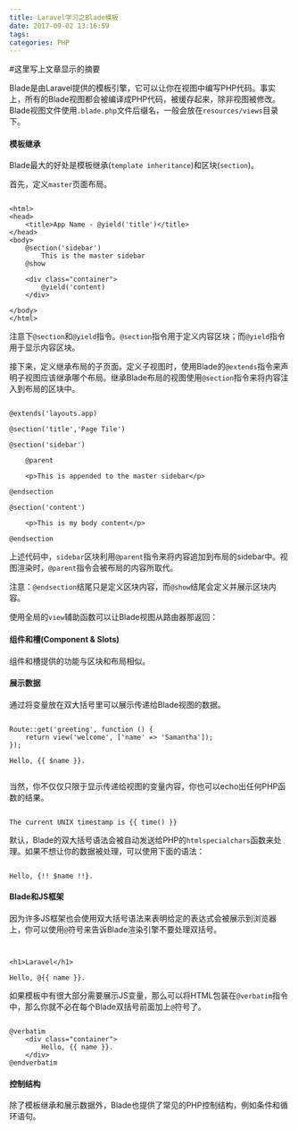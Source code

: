 ```yaml
---
title: Laravel学习之Blade模板
date: 2017-09-02 13:16:59
tags:
categories: PHP
---
```

#这里写上文章显示的摘要

<!-- more -->

Blade是由Laravel提供的模板引擎，它可以让你在视图中编写PHP代码。事实上，所有的Blade视图都会被编译成PHP代码，被缓存起来，除非视图被修改。Blade视图文件使用`.blade.php`文件后缀名，一般会放在`resources/views`目录下。

#### 模板继承

Blade最大的好处是模板继承(`template inheritance`)和区块(`section`)。

首先，定义`master`页面布局。

```

<html>
<head>
    <title>App Name - @yield('title')</title>
</head>
<body>
    @section('sidebar')
        This is the master sidebar
    @show

    <div class="container">
        @yield('content)
    </div>

</body>
</html>

```

注意下`@section`和`@yield`指令。`@section`指令用于定义内容区块；而`@yield`指令用于显示内容区块。

接下来，定义继承布局的子页面。定义子视图时，使用Blade的`@extends`指令来声明子视图应该继承哪个布局。继承Blade布局的视图使用`@section`指令来将内容注入到布局的区块中。

```

@extends('layouts.app)

@section('title','Page Tile')

@section('sidebar')

    @parent

    <p>This is appended to the master sidebar</p>

@endsection

@section('content')

    <p>This is my body content</p>

@endsection

```

上述代码中，`sidebar`区块利用`@parent`指令来将内容追加到布局的sidebar中。视图渲染时，`@parent`指令会被布局的内容所取代。

注意：`@endsection`结尾只是定义区块内容，而`@show`结尾会定义并展示区块内容。

使用全局的`view`辅助函数可以让Blade视图从路由器那返回：

#### 组件和槽(Component & Slots)

组件和槽提供的功能与区块和布局相似。

#### 展示数据

通过将变量放在双大括号里可以展示传递给Blade视图的数据。

```

Route::get('greeting', function () {
    return view('welcome', ['name' => 'Samantha']);
});

Hello, {{ $name }}.


```

当然，你不仅仅只限于显示传递给视图的变量内容，你也可以echo出任何PHP函数的结果。

```

The current UNIX timestamp is {{ time() }}

```

默认，Blade的双大括号语法会被自动发送给PHP的`htmlspecialchars`函数来处理。如果不想让你的数据被处理，可以使用下面的语法：

```

Hello, {!! $name !!}.

```

#### Blade和JS框架

因为许多JS框架也会使用双大括号语法来表明给定的表达式会被展示到浏览器上，你可以使用`@`符号来告诉Blade渲染引擎不要处理双括号。

```


<h1>Laravel</h1>

Hello, @{{ name }}.

```

如果模板中有很大部分需要展示JS变量，那么可以将HTML包装在`@verbatim`指令中，那么你就不必在每个Blade双括号前面加上`@`符号了。

```

@verbatim
    <div class="container">
        Hello, {{ name }}.
    </div>
@endverbatim

```

#### 控制结构

除了模板继承和展示数据外，Blade也提供了常见的PHP控制结构，例如条件和循环语句。



